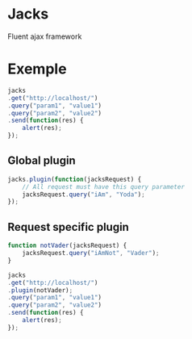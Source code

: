# Jacks
Fluent ajax framework

# Exemple
```javascript
jacks
.get("http://localhost/")
.query("param1", "value1")
.query("param2", "value2")
.send(function(res) {
	alert(res);
});
```

## Global plugin
```javascript
jacks.plugin(function(jacksRequest) {
	// All request must have this query parameter
	jacksRequest.query("iAm", "Yoda");
});
```

## Request specific plugin
```javascript
function notVader(jacksRequest) {
	jacksRequest.query("iAmNot", "Vader");
}

jacks
.get("http://localhost/")
.plugin(notVader);
.query("param1", "value1")
.query("param2", "value2")
.send(function(res) {
	alert(res);
});
```
